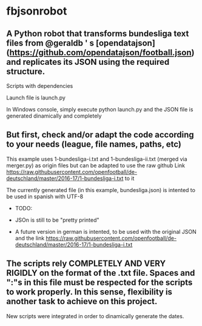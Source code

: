 # fbjsonrobot
## A Python robot that transforms bundesliga text files from @geraldb ' s [opendatajson] (https://github.com/opendatajson/football.json) and replicates its JSON using the required structure.

Scripts with dependencies

Launch file is launch.py

In Windows console, simply execute python launch.py and the JSON file is generated dinamically and completely

## But first, check and/or adapt the code according to your needs (league, file names, paths, etc)

This example uses 1-bundesliga-i.txt and 1-bundesliga-ii.txt (merged via merger.py) as origin files but can be adapted to use the raw github Link https://raw.githubusercontent.com/openfootball/de-deutschland/master/2016-17/1-bundesliga-i.txt to it

The currently generated file (in this example, bundesliga.json) is intented to be used in spanish with UTF-8

* TODO:

* JSOn is still to be "pretty printed"

* A future version in german is intented, to be used with the original JSON and the link https://raw.githubusercontent.com/openfootball/de-deutschland/master/2016-17/1-bundesliga-i.txt

## The scripts rely COMPLETELY AND VERY RIGIDLY on the format of the .txt file. Spaces and ":"s in this file must be respected for the scripts to work properly. In this sense, flexibility is another task to achieve on this project.

New scripts were integrated in order to dinamically generate the dates.
